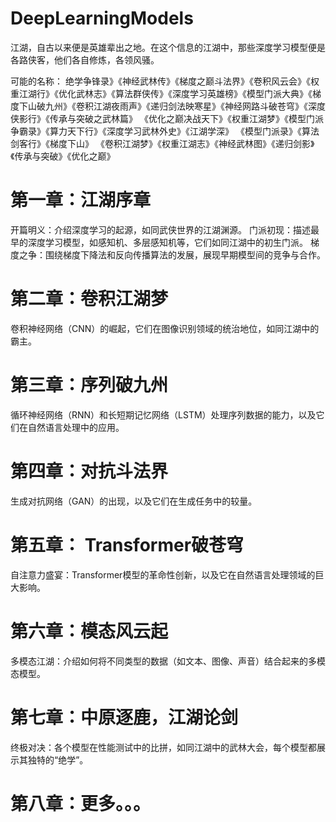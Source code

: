 # DeepLearningModels
江湖，自古以来便是英雄辈出之地。在这个信息的江湖中，那些深度学习模型便是各路侠客，他们各自修炼，各领风骚。

可能的名称：
绝学争锋录》《神经武林传》《梯度之巅斗法界》《卷积风云会》《权重江湖行》《优化武林志》《算法群侠传》《深度学习英雄榜》《模型门派大典》《梯度下山破九州》《卷积江湖夜雨声》《递归剑法映寒星》《神经网路斗破苍穹》《深度侠影行》《传承与突破之武林篇》
《优化之巅决战天下》《权重江湖梦》《模型门派争霸录》《算力天下行》《深度学习武林外史》《江湖学深》 《模型门派录》《算法剑客行》《梯度下山》 《卷积江湖梦》《权重江湖志》《神经武林图》《递归剑影》《传承与突破》《优化之巅》


# 第一章：江湖序章
开篇明义：介绍深度学习的起源，如同武侠世界的江湖渊源。
门派初现：描述最早的深度学习模型，如感知机、多层感知机等，它们如同江湖中的初生门派。
梯度之争：围绕梯度下降法和反向传播算法的发展，展现早期模型间的竞争与合作。
# 第二章：卷积江湖梦
卷积神经网络（CNN）的崛起，它们在图像识别领域的统治地位，如同江湖中的霸主。
# 第三章：序列破九州
循环神经网络（RNN）和长短期记忆网络（LSTM）处理序列数据的能力，以及它们在自然语言处理中的应用。
# 第四章：对抗斗法界
生成对抗网络（GAN）的出现，以及它们在生成任务中的较量。
# 第五章： Transformer破苍穹
自注意力盛宴：Transformer模型的革命性创新，以及它在自然语言处理领域的巨大影响。
# 第六章：模态风云起
多模态江湖：介绍如何将不同类型的数据（如文本、图像、声音）结合起来的多模态模型。
# 第七章：中原逐鹿，江湖论剑
终极对决：各个模型在性能测试中的比拼，如同江湖中的武林大会，每个模型都展示其独特的“绝学”。
# 第八章：更多。。。
